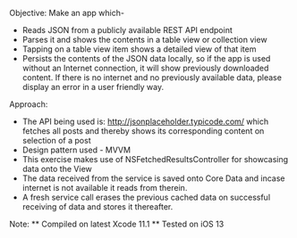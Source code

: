 Objective: 
Make an app which-
* Reads JSON from a publicly available REST API endpoint
* Parses it and shows the contents in a table view or collection view
* Tapping on a table view item shows a detailed view of that item
* Persists the contents of the JSON data locally, so if the app is used without an
Internet connection, it will show previously downloaded content. If there is no internet
and no previously available data, please display an error in a user friendly way.

Approach:
* The API being used is: http://jsonplaceholder.typicode.com/ which fetches all posts and thereby shows its corresponding content on selection of a post
* Design pattern used - MVVM
* This exercise makes use of NSFetchedResultsController for showcasing data onto the View
* The data received from the service is saved onto Core Data and incase internet is not available it reads from therein.
* A fresh service call erases the previous cached data on successful receiving of data and stores it thereafter.

Note:
** Compiled on latest Xcode 11.1
** Tested on iOS 13
